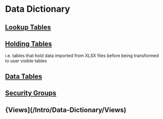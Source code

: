 # Data Dictionary

## [Lookup Tables](/Intro/Data-Dictionary/Lookup-Tables)

## [Holding Tables](/Intro/Data-Dictionary/Holding-Tables)

i.e. tables that hold data imported from XLSX files before being transformed to user visible tables

## [Data Tables](/Intro/Data-Dictionary/Data-Tables)

## [Security Groups](/Intro/Data-Dictionary/Security-Groups)

## {Views](/Intro/Data-Dictionary/Views)
